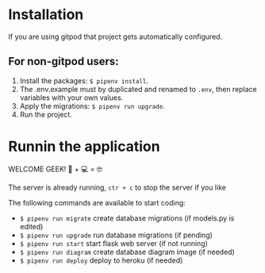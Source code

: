 # Installation

If you are using gitpod that project gets automatically configured.

## For non-gitpod users:
1. Install the packages: `$ pipenv install`.
2. The .env.example must by duplicated and renamed to `.env`, then replace variables with your own values.
3. Apply the migrations: `$ pipenv run upgrade`.
4. Run the project.

# Runnin the application

WELCOME GEEK! 🐍 + 💻 = 🤓

The server is already running, `ctr + c` to stop the server if you like

The following commands are available to start coding:

- `$ pipenv run migrate` create database migrations (if models.py is edited)
- `$ pipenv run upgrade` run database migrations (if pending)
- `$ pipenv run start` start flask web server (if not running)
- `$ pipenv run diagram` create database diagram image (if needed)
- `$ pipenv run deploy` deploy to heroku (if needed)

